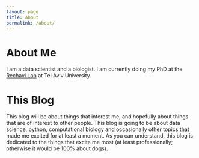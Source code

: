 ```yaml
---
layout: page
title: About
permalink: /about/
---
```


# About Me
I am a data scientist and a biologist. I am currently doing my PhD at the [Rechavi Lab](http://www.odedrechavilab.com/) at Tel Aviv University.

# This Blog
This blog will be about things that interest me, and hopefully about things that are of interest to other people.
This blog is going to be about data science, python, computational biology
and occasionally other topics that made me excited for at least a moment.
As you can understand, this blog is dedicated to the things that excite me most
(at least professionally; otherwise it would be 100% about dogs).

